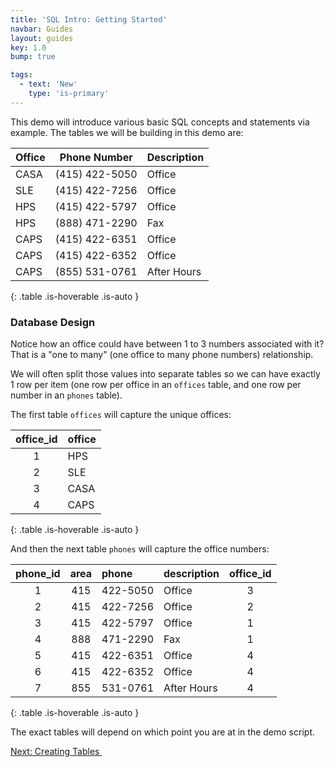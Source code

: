 ```yaml
---
title: 'SQL Intro: Getting Started'
navbar: Guides
layout: guides
key: 1.0
bump: true

tags:
  - text: 'New'
    type: 'is-primary'
---
```


This demo will introduce various basic SQL concepts and statements via example. The tables we will be building in this demo are:

| Office | Phone Number   | Description |
|:-------|----------------|:------------|
| CASA   | (415) 422-5050 | Office |
| SLE    | (415) 422-7256 | Office |
| HPS    | (415) 422-5797 | Office |
| HPS    | (888) 471-2290 | Fax |
| CAPS   | (415) 422-6351 | Office |
| CAPS   | (415) 422-6352 | Office |
| CAPS   | (855) 531-0761 | After Hours |
{: .table .is-hoverable .is-auto }

### Database Design

Notice how an office could have between 1 to 3 numbers associated with it? That is a "one to many" (one office to many phone numbers) relationship.

We will often split those values into separate tables so we can have exactly 1 row per item (one row per office in an `offices` table, and one row per number in an `phones` table).

The first table `offices` will capture the unique offices:

| office_id | office |
|:---------:|:-------|
| 1 | HPS |
| 2 | SLE |
| 3 | CASA |
| 4 | CAPS |
{: .table .is-hoverable .is-auto }

And then the next table `phones` will capture the office numbers:

| phone_id | area | phone   | description | office_id |
|:---:|:----:|:---------|:------------|:---:|
| 1   | 415  | 422-5050 | Office      | 3   |
| 2   | 415  | 422-7256 | Office      | 2   |
| 3   | 415  | 422-5797 | Office      | 1   |
| 4   | 888  | 471-2290 | Fax         | 1   |
| 5   | 415  | 422-6351 | Office      | 4   |
| 6   | 415  | 422-6352 | Office      | 4   |
| 7   | 855  | 531-0761 | After Hours | 4   |
{: .table .is-hoverable .is-auto }

The exact tables will depend on which point you are at in the demo script.

<a href="sql-intro-creating.html" class="button is-primary"><span>Next: Creating Tables</span>&nbsp;<i class="fas fa-arrow-alt-right"></i></a>
